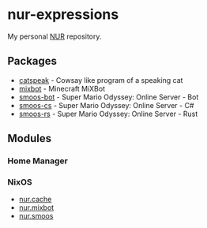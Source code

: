 # nur-expressions
My personal [NUR](https://github.com/nix-community/NUR) repository.

## Packages
- [catspeak](https://github.com/SchweGELBin/catspeak) - Cowsay like program of a speaking cat
- [mixbot](https://github.com/SchweGELBin/MC-MiXBot) - Minecraft MiXBot
- [smoos-bot](https://github.com/SchweGELBin/smoos/tree/main/smoos-bot) - Super Mario Odyssey: Online Server - Bot
- [smoos-cs](https://github.com/SchweGELBin/smoos/tree/main/smoos-cs) - Super Mario Odyssey: Online Server - C#
- [smoos-rs](https://github.com/SchweGELBin/smoos/tree/main/smoos-rs) - Super Mario Odyssey: Online Server - Rust

## Modules
### Home Manager

### NixOS
- [nur.cache](./modules/nixos/cache.nix)
- [nur.mixbot](./modules/nixos/mc-mixbot.nix)
- [nur.smoos](./modules/nixos/smoos.nix)
